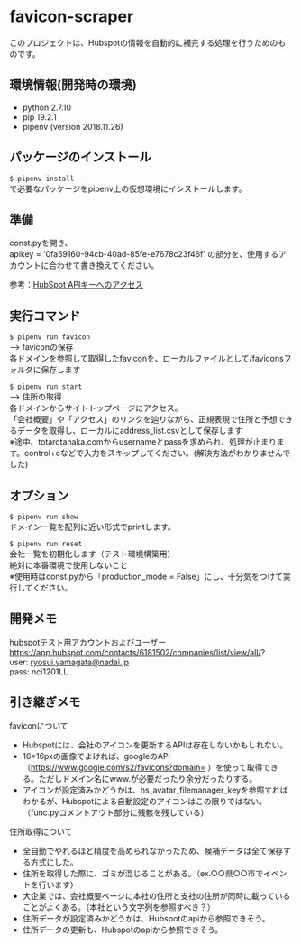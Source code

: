 # favicon-scraper
このプロジェクトは、Hubspotの情報を自動的に補完する処理を行うためのものです。

## 環境情報(開発時の環境)

- python 2.7.10
- pip 19.2.1
- pipenv (version 2018.11.26)

## パッケージのインストール
```$ pipenv install```  
で必要なパッケージをpipenv上の仮想環境にインストールします。

## 準備
const.pyを開き、  
apikey = '0fa59160-94cb-40ad-85fe-e7678c23f46f'
の部分を、使用するアカウントに合わせて書き換えてください。

参考：[HubSpot APIキーへのアクセス](https://knowledge.hubspot.com/jp/articles/kcs_article/integrations/how-do-i-get-my-hubspot-api-key)


## 実行コマンド
```$ pipenv run favicon```  
 --> faviconの保存  
 各ドメインを参照して取得したfaviconを、ローカルファイルとして/faviconsフォルダに保存します

```$ pipenv run start```  
 --> 住所の取得  
各ドメインからサイトトップページにアクセス。  
「会社概要」や「アクセス」のリンクを辿りながら、正規表現で住所と予想できるデータを取得し、ローカルにaddress_list.csvとして保存します  
※途中、totarotanaka.comからusernameとpassを求められ、処理が止まります。control+cなどで入力をスキップしてください。(解決方法がわかりませんでした)


## オプション
```$ pipenv run show```  
ドメイン一覧を配列に近い形式でprintします。

```$ pipenv run reset```  
会社一覧を初期化します（テスト環境構築用）  
絶対に本番環境で使用しないこと  
※使用時はconst.pyから「production_mode = False」にし、十分気をつけて実行してください。  

## 開発メモ
hubspotテスト用アカウントおよびユーザー  
https://app.hubspot.com/contacts/6181502/companies/list/view/all/?  
user: ryosui.yamagata@nadai.jp  
pass: nci1201LL  

## 引き継ぎメモ  
faviconについて  
  - Hubspotには、会社のアイコンを更新するAPIは存在しないかもしれない。  
  - 16*16pxの画像でよければ、googleのAPI（https://www.google.com/s2/favicons?domain= ）を使って取得できる。ただしドメイン名にwww.が必要だったり余分だったりする。  
  - アイコンが設定済みかどうかは、hs_avatar_filemanager_keyを参照すればわかるが、Hubspotによる自動設定のアイコンはこの限りではない。（func.pyコメントアウト部分に残骸を残している）  

住所取得について  
  - 全自動でやれるほど精度を高められなかったため、候補データは全て保存する方式にした。
  - 住所を取得した際に、ゴミが混じることがある。（ex.○○県○○市でイベントを行います）
  - 大企業では、会社概要ページに本社の住所と支社の住所が同時に載っていることがよくある。（本社という文字列を参照すべき？）
  - 住所データが設定済みかどうかは、Hubspotのapiから参照できそう。
  - 住所データの更新も、Hubspotのapiから参照できそう。
